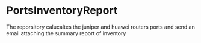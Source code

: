 # PortsInventoryReport
The reporsitory calucaltes the juniper and huawei routers ports and send an email attaching the summary report of inventory
